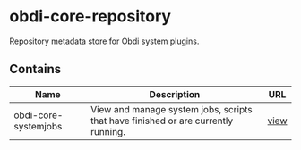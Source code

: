 # obdi-core-repository
Repository metadata store for Obdi system plugins.

## Contains
|        Name          |                     Description                                  |        URL              |
|----------------------|------------------------------------------------------------------|-------------------------|
|obdi-core-systemjobs  |  View and manage system jobs, scripts that have finished or are currently running.  | [view](https://github.com/mclarkson/obdi-core-systemjobs) |
